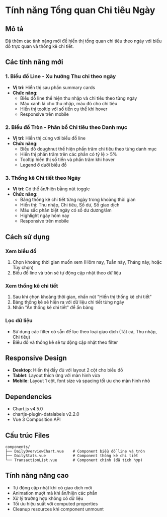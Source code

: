 # Tính năng Tổng quan Chi tiêu Ngày

## Mô tả
Đã thêm các tính năng mới để hiển thị tổng quan chi tiêu theo ngày với biểu đồ trực quan và thống kê chi tiết.

## Các tính năng mới

### 1. Biểu đồ Line - Xu hướng Thu chi theo ngày
- **Vị trí**: Hiển thị sau phần summary cards
- **Chức năng**: 
  - Biểu đồ line thể hiện thu nhập và chi tiêu theo từng ngày
  - Màu xanh lá cho thu nhập, màu đỏ cho chi tiêu
  - Hiển thị tooltip với số tiền cụ thể khi hover
  - Responsive trên mobile

### 2. Biểu đồ Tròn - Phân bổ Chi tiêu theo Danh mục
- **Vị trí**: Hiển thị cùng với biểu đồ line
- **Chức năng**:
  - Biểu đồ doughnut thể hiện phần trăm chi tiêu theo từng danh mục
  - Hiển thị phần trăm trên các phần có tỷ lệ > 5%
  - Tooltip hiển thị số tiền và phần trăm khi hover
  - Legend ở dưới biểu đồ

### 3. Thống kê Chi tiết theo Ngày
- **Vị trí**: Có thể ẩn/hiện bằng nút toggle
- **Chức năng**:
  - Bảng thống kê chi tiết từng ngày trong khoảng thời gian
  - Hiển thị: Thu nhập, Chi tiêu, Số dư, Số giao dịch
  - Màu sắc phân biệt ngày có số dư dương/âm
  - Highlight ngày hôm nay
  - Responsive trên mobile

## Cách sử dụng

### Xem biểu đồ
1. Chọn khoảng thời gian muốn xem (Hôm nay, Tuần này, Tháng này, hoặc Tùy chọn)
2. Biểu đồ line và tròn sẽ tự động cập nhật theo dữ liệu

### Xem thống kê chi tiết
1. Sau khi chọn khoảng thời gian, nhấn nút "Hiển thị thống kê chi tiết"
2. Bảng thống kê sẽ hiện ra với dữ liệu chi tiết từng ngày
3. Nhấn "Ẩn thống kê chi tiết" để ẩn bảng

### Lọc dữ liệu
- Sử dụng các filter có sẵn để lọc theo loại giao dịch (Tất cả, Thu nhập, Chi tiêu)
- Biểu đồ và thống kê sẽ tự động cập nhật theo filter

## Responsive Design
- **Desktop**: Hiển thị đầy đủ với layout 2 cột cho biểu đồ
- **Tablet**: Layout thích ứng với màn hình vừa
- **Mobile**: Layout 1 cột, font size và spacing tối ưu cho màn hình nhỏ

## Dependencies
- Chart.js v4.5.0
- chartjs-plugin-datalabels v2.2.0
- Vue 3 Composition API

## Cấu trúc Files
```
components/
├── DailyOverviewChart.vue    # Component biểu đồ line và tròn
├── DailyStats.vue            # Component thống kê chi tiết
└── TransactionList.vue       # Component chính (đã tích hợp)
```

## Tính năng nâng cao
- Tự động cập nhật khi có giao dịch mới
- Animation mượt mà khi ẩn/hiện các phần
- Xử lý trường hợp không có dữ liệu
- Tối ưu hiệu suất với computed properties
- Cleanup resources khi component unmount
